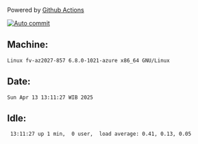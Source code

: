 Powered by [Github Actions](https://github.com/features/actions)

[![Auto commit](https://github.com/hiage/workstation/workflows/Auto%20commit/badge.svg)](https://github.com/hiage/workstation/actions?query=workflow%3A%22Auto+commit%22)

## Machine:
```
Linux fv-az2027-857 6.8.0-1021-azure x86_64 GNU/Linux
```
## Date:
```
Sun Apr 13 13:11:27 WIB 2025
```
## Idle:
```
 13:11:27 up 1 min,  0 user,  load average: 0.41, 0.13, 0.05
```
